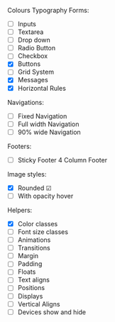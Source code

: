 Colours
Typography
Forms:
- [ ] Inputs
- [ ] Textarea
- [ ] Drop down
- [ ] Radio Button
- [ ] Checkbox
- [x] Buttons
- [ ] Grid System
- [x] Messages
- [x] Horizontal Rules

Navigations:
- [ ] Fixed Navigation
- [ ] Full width Navigation
- [ ] 90% wide Navigation

Footers:
- [ ] Sticky Footer
4 Column Footer

Image styles:
- [x] Rounded ☑
- [ ] With opacity hover

Helpers:
- [x] Color classes
- [ ] Font size classes
- [ ] Animations
- [ ] Transitions
- [ ] Margin
- [ ] Padding
- [ ] Floats
- [ ] Text aligns
- [ ] Positions
- [ ] Displays
- [ ] Vertical Aligns
- [ ] Devices show and hide
